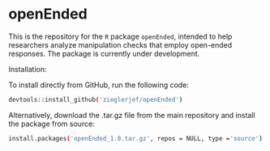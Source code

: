 # openEnded

This is the repository for the ``R`` package ``openEnded``, intended to help researchers analyze manipulation checks that employ open-ended responses. The package is currently under development.

Installation:

To install directly from GitHub, run the following code:
```bash
devtools::install_github('zieglerjef/openEnded')
```

Alternatively, download the .tar.gz file from the main repository and install the package from source:

```bash
install.packages('openEnded_1.0.tar.gz', repos = NULL, type ='source')
```
